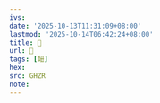```yaml
---
ivs:
date: '2025-10-13T11:31:09+08:00'
lastmod: '2025-10-14T06:42:24+08:00'
title: 󰨛
url: 󰨛
tags: [衄]
hex: 
src: GHZR
note:
---
```

